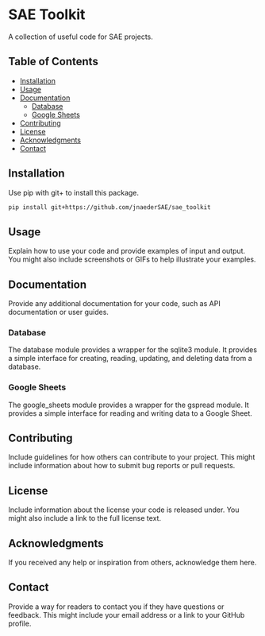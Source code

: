 # SAE Toolkit

A collection of useful code for SAE projects.

## Table of Contents

- [Installation](#installation)
- [Usage](#usage)
- [Documentation](#documentation)
  - [Database](#database)
  - [Google Sheets](#google-sheets)
- [Contributing](#contributing)
- [License](#license)
- [Acknowledgments](#acknowledgments)
- [Contact](#contact)

## Installation

Use pip with git+ to install this package.

```bash
pip install git+https://github.com/jnaederSAE/sae_toolkit
```
## Usage

Explain how to use your code and provide examples of input and output. You might also include screenshots or GIFs to help illustrate your examples.

## Documentation

Provide any additional documentation for your code, such as API documentation or user guides.

### Database

The database module provides a wrapper for the sqlite3 module. It provides a simple interface for creating, reading, updating, and deleting data from a database.

### Google Sheets

The google_sheets module provides a wrapper for the gspread module. It provides a simple interface for reading and writing data to a Google Sheet.

## Contributing

Include guidelines for how others can contribute to your project. This might include information about how to submit bug reports or pull requests.

## License

Include information about the license your code is released under. You might also include a link to the full license text.

## Acknowledgments

If you received any help or inspiration from others, acknowledge them here.

## Contact

Provide a way for readers to contact you if they have questions or feedback. This might include your email address or a link to your GitHub profile.
